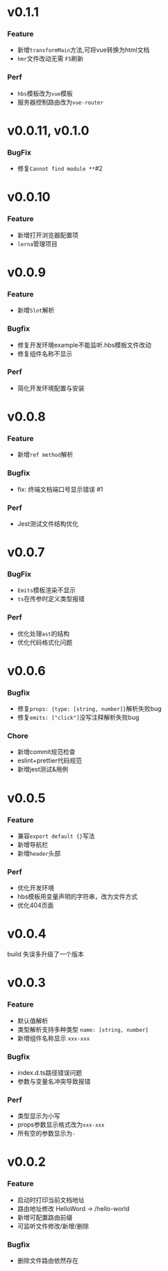 # v0.1.1

### Feature

* 新增`transformMain`方法,可将vue转换为html文档
* `hmr`文件改动无需 `F5`刷新

### Perf

* `hbs`模板改为`vue`模板
* 服务器控制路由改为`vue-router`

# v0.0.11, v0.1.0

### BugFix

* 修复`Cannot find module **`#2

# v0.0.10

### Feature

* 新增打开浏览器配置项
* `lerna`管理项目

# v0.0.9

### Feature

* 新增`Slot`解析

### Bugfix 

* 修复开发环境example不能监听.hbs模板文件改动
* 修复组件名称不显示

### Perf

* 简化开发环境配置与安装

# v0.0.8

### Feature

* 新增`ref method`解析

### Bugfix

* fix: 终端文档端口号显示错误 #1

### Perf 

* Jest测试文件结构优化

# v0.0.7

### BugFix

* `Emits`模板渲染不显示
* `ts`在传参时定义类型报错

### Perf

* 优化处理`ast`的结构
* 优化代码格式化问题

# v0.0.6

### Bugfix

* 修复`props: {type: [string, number]}`解析失败bug
* 修复`emits: ["click"]`没写注释解析失败bug

### Chore

* 新增commit规范检查
* eslint+prettier代码规范
* 新增jest测试&用例


# v0.0.5

### Feature

* 兼容`export default {}`写法
* 新增导航栏
* 新增`header`头部

### Perf

* 优化开发环境
* hbs模板用变量声明的字符串，改为文件方式
* 优化404页面

# v0.0.4

build 失误多升级了一个版本

# v0.0.3

### Feature

* 默认值解析
* 类型解析支持多种类型 `name: [string, number]`
* 新增组件名称显示 `xxx-xxx`

### Bugfix

* index.d.ts路径错误问题
* 参数与变量名冲突导致报错

### Perf

* 类型显示为小写
* props参数显示格式改为`xxx-xxx`
* 所有空的参数显示为`-`




# v0.0.2

### Feature

* 启动时打印当前文档地址
* 路由地址修改 HelloWord -> /hello-world
* 新增可配置路由前缀
* 可监听文件修改/新增/删除

### Bugfix

* 删除文件路由依然存在
